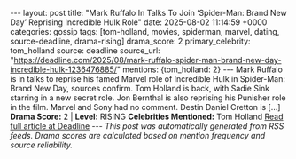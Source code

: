 --- layout: post title: "Mark Ruffalo In Talks To Join ‘Spider-Man: Brand New Day’ Reprising Incredible Hulk Role" date: 2025-08-02 11:14:59 +0000 categories: gossip tags: [tom-holland, movies, spiderman, marvel, dating, source-deadline, drama-rising] drama_score: 2 primary_celebrity: tom_holland source: deadline source_url: "https://deadline.com/2025/08/mark-ruffalo-spider-man-brand-new-day-incredible-hulk-1236476885/" mentions: {tom_holland: 2} --- Mark Ruffalo is in talks to reprise his famed Marvel role of Incredible Hulk in Spider-Man: Brand New Day, sources confirm. Tom Holland is back, with Sadie Sink starring in a new secret role. Jon Bernthal is also reprising his Punisher role in the film. Marvel and Sony had no comment. Destin Daniel Cretton is […] **Drama Score:** 2 | **Level:** RISING **Celebrities Mentioned:** Tom Holland [Read full article at Deadline](https://deadline.com/2025/08/mark-ruffalo-spider-man-brand-new-day-incredible-hulk-1236476885/) --- *This post was automatically generated from RSS feeds. Drama scores are calculated based on mention frequency and source reliability.*